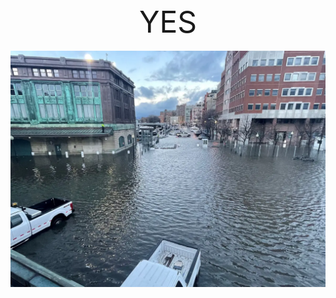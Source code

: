 <center>
  <bold>
    <font size="30"> YES </font>
    <br />
    <br />
    <a href="https://patch.com/new-jersey/hoboken/hoboken-train-station-floods-causing-delays-photos"><img width="600px"
        height="auto" src="./assets/hobokenFlood_12-23-22.webp"
        alt="With flooding at the Hoboken Train Terminal, NJ Transit announced 30-minute transit delays and posted photos of the area. High tide occurred around 8 a.m. Friday morning. (NJ Transit)" />
    </a>
  </bold>
</center>